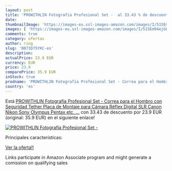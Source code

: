 ```yaml
---
layout: post
title: 'PROWITHLIN Fotografía Profesional Set -  al 33.43 % de descuento'
date: 
thumbnailImage: 'https://images-eu.ssl-images-amazon.com/images/I/51SEm94ejGL._SL200_.jpg'
images: [ 'https://images-eu.ssl-images-amazon.com/images/I/51SEm94ejGL._SL200_.jpg' ]
comments: true
category: ofertas
author: ring
slug: 'B073D75YKC-es'
description:
actualPrice: 23.9 EUR
currency: EUR
price: 23.9
comparePrice: 35.9 EUR
inStock: true
prodname: 'PROWITHLIN Fotografía Profesional Set - Correa para el Hombro con Seguridad Tether Placa de Montaje para Cámara Réflex Digital SLR  Canon Nikon Sony Olympus Pentax etc.  ...'
country: 'es'
---
```


Está [PROWITHLIN Fotografía Profesional Set - Correa para el Hombro con Seguridad Tether Placa de Montaje para Cámara Réflex Digital SLR  Canon Nikon Sony Olympus Pentax etc.  ...](https://www.amazon.es/dp/B073D75YKC/?tag=tolees-21) con 33.43 de descuento por 23.9 EUR (original: 35.9 EUR) en el siguiente enlace!

[![PROWITHLIN Fotografía Profesional Set - ](https://images-eu.ssl-images-amazon.com/images/I/51SEm94ejGL._SL200_.jpg)](https://www.amazon.es/dp/B073D75YKC/?tag=tolees-21)

Principales características:


[Ver la oferta!!](https://www.amazon.es/dp/B073D75YKC/?tag=tolees-21)

Links participate in Amazon Associate program and might generate a comission on qualifying sales



